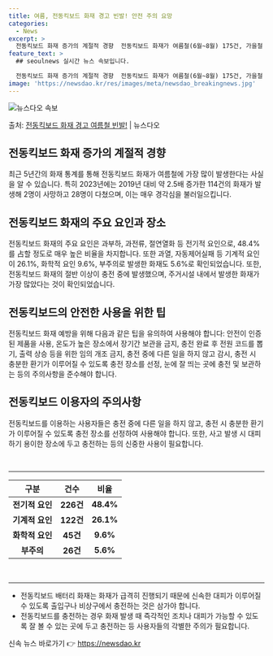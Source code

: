 ```yaml
---
title: 여름, 전동킥보드 화재 경고 빈발! 안전 주의 요망
categories:
  - News
excerpt: >
  전동킥보드 화재 증가의 계절적 경향  전동킥보드 화재가 여름철(6월~8월) 175건, 가을철 118건, 봄철…
feature_text: >
  ## seoulnews 실시간 뉴스 속보입니다.

  전동킥보드 화재 증가의 계절적 경향  전동킥보드 화재가 여름철(6월~8월) 175건, 가을철 118건, 봄철…
image: 'https://newsdao.kr/res/images/meta/newsdao_breakingnews.jpg'
---
```


![뉴스다오 속보](https://newsdao.kr/res/images/meta/newsdao_breakingnews.jpg)

<p>출처: <a href="https://newsdao.kr/4200" rel="dofollow">전동킥보드 화재 경고 여름철 빈발!</a> | 뉴스다오</p>

<h2 data-ke-size="size26">전동킥보드 화재 증가의 계절적 경향</h2>
<p data-ke-size="size16">최근 5년간의 화재 통계를 통해 전동킥보드 화재가 여름철에 가장 많이 발생한다는 사실을 알 수 있습니다. 특히 2023년에는 2019년 대비 약 2.5배 증가한 114건의 화재가 발생해 2명이 사망하고 28명이 다쳤으며, 이는 매우 경각심을 불러일으킵니다.</p>

<h2 data-ke-size="size26">전동킥보드 화재의 주요 요인과 장소</h2>
<p data-ke-size="size16">전동킥보드 화재의 주요 요인은 과부하, 과전류, 절연열화 등 전기적 요인으로, 48.4%를 占할 정도로 매우 높은 비율을 차지합니다. 또한 과열, 자동제어실패 등 기계적 요인이 26.1%, 화학적 요인 9.6%, 부주의로 발생한 화재도 5.6%로 확인되었습니다. 또한, 전동킥보드 화재의 절반 이상이 충전 중에 발생했으며, 주거시설 내에서 발생한 화재가 가장 많았다는 것이 확인되었습니다.</p>

<h2 data-ke-size="size26">전동킥보드의 안전한 사용을 위한 팁</h2>
<p data-ke-size="size16">전동킥보드 화재 예방을 위해 다음과 같은 팁을 유의하여 사용해야 합니다: 안전이 인증된 제품을 사용, 온도가 높은 장소에서 장기간 보관을 금지, 충전 완료 후 전원 코드를 뽑기, 출력 상승 등을 위한 임의 개조 금지, 충전 중에 다른 일을 하지 않고 감시, 충전 시 충분한 환기가 이루어질 수 있도록 충전 장소를 선정, 눈에 잘 띄는 곳에 충전 및 보관하는 등의 주의사항을 준수해야 합니다.</p>

<h2 data-ke-size="size26">전동킥보드 이용자의 주의사항</h2>
<p data-ke-size="size16">전동킥보드를 이용하는 사용자들은 충전 중에 다른 일을 하지 않고, 충전 시 충분한 환기가 이루어질 수 있도록 충전 장소를 선정하여 사용해야 합니다. 또한, 사고 발생 시 대피하기 용이한 장소에 두고 충전하는 등의 신중한 사용이 필요합니다.</p>

<p data-ke-size="size16">&nbsp;</p>

<hr>

<table>
<thead>
<tr>
<th style="text-align: center;">구분</th>
<th style="text-align: center;">건수</th>
<th style="text-align: center;">비율</th>
</tr>
</thead>
<tbody>
<tr>
<td style="text-align: center;"><b>전기적 요인</b></td>
<td style="text-align: center;"><b>226건</b></td>
<td style="text-align: center;"><b>48.4%</b></td>
</tr>
<tr>
<td style="text-align: center;"><b>기계적 요인</b></td>
<td style="text-align: center;"><b>122건</b></td>
<td style="text-align: center;"><b>26.1%</b></td>
</tr>
<tr>
<td style="text-align: center;"><b>화학적 요인</b></td>
<td style="text-align: center;"><b>45건</b></td>
<td style="text-align: center;"><b>9.6%</b></td>
</tr>
<tr>
<td style="text-align: center;"><b>부주의</b></td>
<td style="text-align: center;"><b>26건</b></td>
<td style="text-align: center;"><b>5.6%</b></td>
</tr>
</tbody>
</table>

<p data-ke-size="size16">&nbsp;</p>

<hr>

<ul>
<li>전동킥보드 배터리 화재는 화재가 급격히 진행되기 때문에 신속한 대피가 이루어질 수 있도록 출입구나 비상구에서 충전하는 것은 삼가야 합니다.</li>
<li>전동킥보드를 충전하는 경우 화재 발생 때 즉각적인 조치나 대피가 가능할 수 있도록 잘 볼 수 있는 곳에 두고 충전하는 등 사용자들의 각별한 주의가 필요합니다.</li>
</ul>
 

신속 뉴스 바로가기 👉 <a href="https://newsdao.kr" rel="dofollow">https://newsdao.kr</a>


